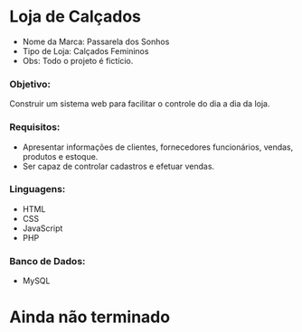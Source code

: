 # Loja de Calçados
- Nome da Marca: Passarela dos Sonhos
- Tipo de Loja: Calçados Femininos
- Obs: Todo o projeto é fictício.

### Objetivo:
Construir um sistema web para facilitar o controle do dia a dia da loja.

### Requisitos:
- Apresentar informações de clientes, fornecedores funcionários, vendas, produtos e estoque.
- Ser capaz de controlar cadastros e efetuar vendas.

### Linguagens:
- HTML
- CSS
- JavaScript
- PHP

### Banco de Dados:
- MySQL

# Ainda não terminado
